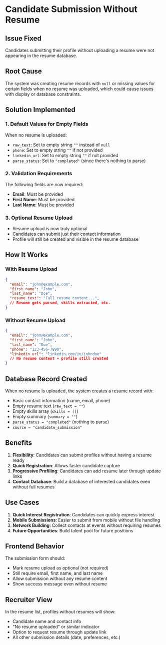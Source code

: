 # Candidate Submission Without Resume

## Issue Fixed
Candidates submitting their profile without uploading a resume were not appearing in the resume database.

## Root Cause
The system was creating resume records with `null` or missing values for certain fields when no resume was uploaded, which could cause issues with display or database constraints.

## Solution Implemented

### 1. **Default Values for Empty Fields**
When no resume is uploaded:
- `raw_text`: Set to empty string `""` instead of `null`
- `phone`: Set to empty string `""` if not provided
- `linkedin_url`: Set to empty string `""` if not provided
- `parse_status`: Set to `"completed"` (since there's nothing to parse)

### 2. **Validation Requirements**
The following fields are now required:
- **Email**: Must be provided
- **First Name**: Must be provided
- **Last Name**: Must be provided

### 3. **Optional Resume Upload**
- Resume upload is now truly optional
- Candidates can submit just their contact information
- Profile will still be created and visible in the resume database

## How It Works

### With Resume Upload
```json
{
  "email": "john@example.com",
  "first_name": "John",
  "last_name": "Doe",
  "resume_text": "Full resume content...",
  // Resume gets parsed, skills extracted, etc.
}
```

### Without Resume Upload
```json
{
  "email": "john@example.com",
  "first_name": "John",
  "last_name": "Doe",
  "phone": "123-456-7890",
  "linkedin_url": "linkedin.com/in/johndoe"
  // No resume content - profile still created
}
```

## Database Record Created

When no resume is uploaded, the system creates a resume record with:
- Basic contact information (name, email, phone)
- Empty resume text (`raw_text = ""`)
- Empty skills array (`skills = []`)
- Empty summary (`summary = ""`)
- `parse_status = "completed"` (nothing to parse)
- `source = "candidate_submission"`

## Benefits

1. **Flexibility**: Candidates can submit profiles without having a resume ready
2. **Quick Registration**: Allows faster candidate capture
3. **Progressive Profiling**: Candidates can add resume later through update links
4. **Contact Database**: Build a database of interested candidates even without full resumes

## Use Cases

1. **Quick Interest Registration**: Candidates can quickly express interest
2. **Mobile Submissions**: Easier to submit from mobile without file handling
3. **Network Building**: Collect contacts at events without requiring resumes
4. **Future Opportunities**: Build talent pool for future positions

## Frontend Behavior

The submission form should:
- Mark resume upload as optional (not required)
- Still require email, first name, and last name
- Allow submission without any resume content
- Show success message even without resume

## Recruiter View

In the resume list, profiles without resumes will show:
- Candidate name and contact info
- "No resume uploaded" or similar indicator
- Option to request resume through update link
- All other submission details (date, preferences, etc.)